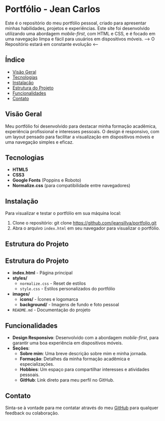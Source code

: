 # Portfólio - Jean Carlos

Este é o repositório do meu portfólio pessoal, criado para apresentar minhas habilidades, projetos e experiências. Este site foi desenvolvido utilizando uma abordagem *mobile-first*, com HTML e CSS, e é focado em uma navegação limpa e fácil para usuários em dispositivos móveis. --> O Repositório estará em constante evolução <--

## Índice

- [Visão Geral](#visão-geral)
- [Tecnologias](#tecnologias)
- [Instalação](#instalação)
- [Estrutura do Projeto](#estrutura-do-projeto)
- [Funcionalidades](#funcionalidades)
- [Contato](#contato)

## Visão Geral

Meu portfólio foi desenvolvido para destacar minha formação acadêmica, experiência profissional e interesses pessoais. O design é responsivo, com um layout pensado para facilitar a visualização em dispositivos móveis e uma navegação simples e eficaz.

## Tecnologias

- **HTML5**
- **CSS3**
- **Google Fonts** (Poppins e Roboto)
- **Normalize.css** (para compatibilidade entre navegadores)

## Instalação

Para visualizar e testar o portfólio em sua máquina local:

1. Clone o repositório:
   git clone https://github.com/jeansillva/portfolio.git
2. Abra o arquivo `index.html` em seu navegador para visualizar o portfólio.

## Estrutura do Projeto

## Estrutura do Projeto

- **index.html** - Página principal
- **styles/**
  - `normalize.css` - Reset de estilos
  - `style.css` - Estilos personalizados do portfólio
- **images/**
  - **icons/** - Ícones e logomarca
  - **background/** - Imagens de fundo e foto pessoal
- `README.md` - Documentação do projeto


## Funcionalidades

-   **Design Responsivo**: Desenvolvido com a abordagem _mobile-first_, para garantir uma boa experiência em dispositivos móveis.
-   **Seções**:
    -   **Sobre mim**: Uma breve descrição sobre mim e minha jornada.
    -   **Formação**: Detalhes da minha formação acadêmica e especializações.
    -   **Hobbies**: Um espaço para compartilhar interesses e atividades pessoais.
    -   **GitHub**: Link direto para meu perfil no GitHub.
  
## Contato

Sinta-se à vontade para me contatar através do meu [GitHub](https://github.com/jeansillva) para qualquer feedback ou colaboração. 
